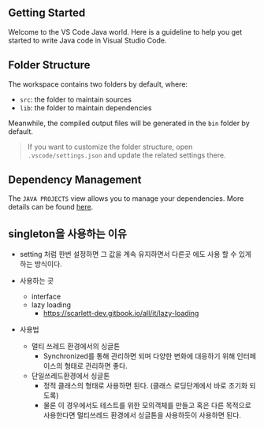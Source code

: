 ## Getting Started

Welcome to the VS Code Java world. Here is a guideline to help you get started to write Java code in Visual Studio Code.

## Folder Structure

The workspace contains two folders by default, where:

- `src`: the folder to maintain sources
- `lib`: the folder to maintain dependencies

Meanwhile, the compiled output files will be generated in the `bin` folder by default.

> If you want to customize the folder structure, open `.vscode/settings.json` and update the related settings there.

## Dependency Management

The `JAVA PROJECTS` view allows you to manage your dependencies. More details can be found [here](https://github.com/microsoft/vscode-java-dependency#manage-dependencies).

## singleton을 사용하는 이유

- setting 처럼 한번 설정하면 그 값을 계속 유지하면서 다른곳 에도 사용 할 수 있게 하는 방식이다.
- 사용하는 곳
    - interface
    - lazy loading
        - https://scarlett-dev.gitbook.io/all/it/lazy-loading


- 사용법
    - 멀티 쓰레드 환경에서의 싱글톤
        - Synchronized를 통해 관리하면 되며 다양한 변화에 대응하기 위해 인터페이스의 형태로 관리하면 좋다.
    - 단일쓰레드환경에서 싱글톤
        - 정적 클래스의 형태로 사용하면 된다. (클래스 로딩단계에서 바로 초기화 되도록)
        - 물론 이 경우에서도 테스트를 위한 모의객체를 만들고 혹은 다른 목적으로 사용한다면 멀티쓰레드 환경에서 싱글톤을 사용하듯이 사용하면 된다.
